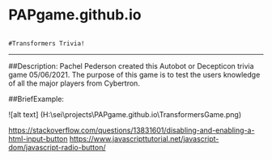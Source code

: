 # PAPgame.github.io

                                                              #Transformers Trivia!
--------------------------------------------------------------------------------------------------------------------------------------------------------------------------------------------
##Description:
Pachel Pederson created this Autobot or Decepticon trivia game 05/06/2021.
The purpose of this game is to test the users knowledge of all the major players from Cybertron.

##BriefExample:

![alt text] (H:\sei\projects\PAPgame.github.io\TransformersGame.png)


























https://stackoverflow.com/questions/13831601/disabling-and-enabling-a-html-input-button
https://www.javascripttutorial.net/javascript-dom/javascript-radio-button/